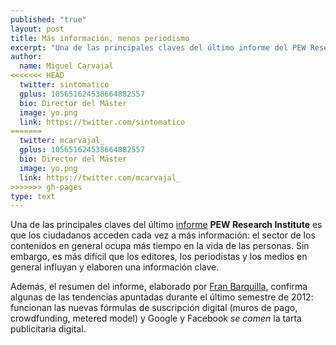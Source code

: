 ```yaml
---
published: "true"
layout: post
title: Más información, menos periodismo
excerpt: "Una de las principales claves del último informe del PEW Research Institute es que los ciudadanos acceden cada vez a más información: el sector de los contenidos en general ocupa más tiempo en la vida de las personas. Sin embargo, es más difícil que los editores, los periodistas y los medios en general influyan y elaboren una información clave." 
author:
  name: Miguel Carvajal
<<<<<<< HEAD
  twitter: sintomatico
  gplus: 105651624538664882557 
  bio: Director del Máster
  image: yo.png
  link: https://twitter.com/sintomatico
=======
  twitter: mcarvajal_
  gplus: 105651624538664882557 
  bio: Director del Máster
  image: yo.png
  link: https://twitter.com/mcarvajal_
>>>>>>> gh-pages
type: text
---
```

Una de las principales claves del último [informe](http://stateofthemedia.org/ "State of the Media") **PEW Research Institute** es que los ciudadanos acceden cada vez a más información: el sector de los contenidos en general ocupa más tiempo en la vida de las personas. Sin embargo, es más difícil que los editores, los periodistas y los medios en general influyan y elaboren una información clave.

Además, el resumen del informe, elaborado por [Fran Barquilla](http://franbarquilla.com/infografia-en-espanol-del-estado-de-los-medios-del-pew-research-institute/), confirma algunas de las tendencias apuntadas durante el último semestre de 2012: funcionan las nuevas fórmulas de suscripción digital (muros de pago, crowdfunding, metered model) y Google y Facebook _se comen_ la tarta publicitaria digital.